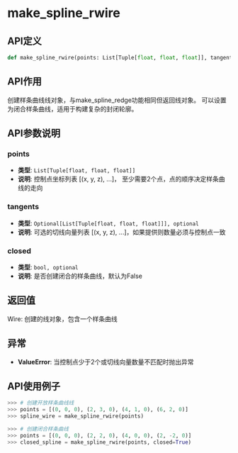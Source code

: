 # make_spline_rwire

## API定义

```python
def make_spline_rwire(points: List[Tuple[float, float, float]], tangents: Optional[List[Tuple[float, float, float]]] = None, closed: bool = False) -> Wire
```

## API作用

创建样条曲线线对象，与make_spline_redge功能相同但返回线对象。
可以设置为闭合样条曲线，适用于构建复杂的封闭轮廓。

## API参数说明

### points

- **类型**: `List[Tuple[float, float, float]]`
- **说明**: 控制点坐标列表 [(x, y, z), ...]， 至少需要2个点，点的顺序决定样条曲线的走向

### tangents

- **类型**: `Optional[List[Tuple[float, float, float]]], optional`
- **说明**:  可选的切线向量列表 [(x, y, z), ...]，如果提供则数量必须与控制点一致

### closed

- **类型**: `bool, optional`
- **说明**: 是否创建闭合的样条曲线，默认为False

## 返回值

Wire: 创建的线对象，包含一个样条曲线

## 异常

- **ValueError**: 当控制点少于2个或切线向量数量不匹配时抛出异常

## API使用例子

```python
>>> # 创建开放样条曲线线
>>> points = [(0, 0, 0), (2, 3, 0), (4, 1, 0), (6, 2, 0)]
>>> spline_wire = make_spline_rwire(points)

>>> # 创建闭合样条曲线
>>> points = [(0, 0, 0), (2, 2, 0), (4, 0, 0), (2, -2, 0)]
>>> closed_spline = make_spline_rwire(points, closed=True)
```
